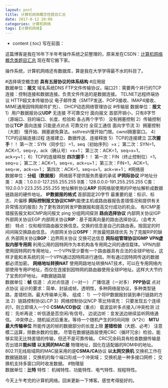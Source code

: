 ```yaml
---
layout: post
title: 计算机网络概念性题目汇总
date: 2017-8-12 20:00
categories: 计算机网络
tags: [计算机网络]
---
```


* content
{:toc} 
写在前面：

这篇博客是我在16年下半年考操作系统之前整理的，原来发在CSDN：[计算机网络概念类题目汇总](http://blog.csdn.net/qq_27687701/article/details/53449278) 现在帮它搬下家。

操作系统，计算机网络还有数据库，算是我在大学学得最不水的科目了。

#选择填空概念题
**具有五层协议的体系结构**
#应用层       
数据单位：**报文**
域名系统DNS
FTP文件传输协议，端口21：需要两个并行的TCP连接：控制连接和数据连接。负责文件传送的是数据连接。
TELNET远程终端协议
HTTP超文本传输协议
电子邮件类（SMTP发送、POP3接收、IMAP4接收、MIME通用因特网邮件扩充）、
DHCP动态网络管理协议
#传输层
数据单位：**报文**
1）用户数据报协议**UDP**
无连接
不可靠交付
面向报文
首部开销小，只有8字节（源端口、目的端口、长度、检验和 各占两个字节）
没有拥塞控制
2）传输控制协议**TCP**
面向连接
只能是点对点
可靠交付
全双工通信
面向字节流
3）拥塞控制（大题）
慢开始、拥塞避免算法。ssthresh慢开始门限。cwnd拥塞窗口。
4）TCP的运输连接过程
连接建立、数据传送、连接释放
5）TCP的连接建立
**三次握手**！！
第一次：SYN（同步位）=1，seq（初始序列）=x；
第二次：SYN=1，ACK=1，seq=y，ack（确认号）=x+1；
第三次：ACK=1，seq=x+1，ack=y+1；
6）TCP的连接释放
**四次握手**！！
第一次：FIN（终止控制位）=1，seq=u；
第二次：ACK=1，seq=v，ack=u+1；
第三次：FIN=1，ACK=1，seq=w，ack=u+1；
第四次：ACK=1，seq=u+1，ack=w+1；
#网络层		 
数据单位：**分组（数据报）**
网络层不提供服务质量的承诺
**IP网际协议**
IP地址分类：
A类：1.0.0.0-127.255.255.255
B类：128.0.0.0-191.255.255.255
C类：192.0.0.1-223.255.255.255
地址解析协议**ARP**
将网络层使用的IP地址解析成数据链路层的硬件地址。
**IP数据报的格式**
首部固定20字节
最重要的是：标识、标志、片偏移
**网际控制报文协议ICMP**(能使主机或路由器报告差错情况和提供有关异常情况的报告)
为了更有效的转发IP数据报和提高交付成功的机会。
有ICMP差错报告报文和ICMP询问报文
ping 分组网间探测
**路由选择协议**
内部网关协议IGP
外部网关协议EGP
内部网关协议**RIP**：基于距离向量的路由选择协议。（会考大题）
特点：仅和相邻路由器交换信息。交换的信息是自己的路由表。按固定的时间间隔交换路由信息。
内部网关协议**OSPF**：开放最短路径优先
为了克服RIP的缺点
外部网关协议**BGP**：边界网关协议
交换可达信息
**网际组管理协议IGMP**
**VPN虚拟内部专用网**
利用公用的因特网作为本机构各专用网之间的通信载体。VPN内部使用因特网的专用地址，一个VPN至少要有一个路由器具有合法的全球IP地址，这样才能和本系统的另一个VPN通过因特网进行通信。所有通过因特网传送的数据都必须加密。
**网络地址转换NAT**
使用网路地址转换NAT技术，可以在专用网络内部使用专用IP地址，而仅在连接到因特网的路由器使用全球IP地址。这样大大节约了宝贵的IP地址。
#数据链路层  
数据单位：**帧**
信道：
点对点信道（一对一）
广播信道（一对多）
**PPP协议**
点对点协议
设计的要求：简单、封装成帧，透明性，多种网络层协议，多种类型链路，差错检测。最大传输单元等。
组成：
1）一个将IP数据报封装到串行链路的方法
2）链路控制协议LCP
3）网络控制协议NCP
零比特填充：
只要发现五个连续的1，则立即填入一个0
**CSMA/CD协议**（重点）
载波监听多点接入/冲突检测
过程：
先听再说：听信道是否空闲/有信号。
边说边听：变发送边继续监听网络通信。
冲突停止，随机延迟后重发。等待一个随机产生的时间间隙（k*2τ）
**MTU最大传输单位**
所能传送的帧的数据部分的长度上限
**差错检验**（大题、必考）
注意模二运算，除数余数的位数。
尽管在数据链路层使用CRC（循环冗余）检验，能够实现无比特差错的传输，但还不是可靠传输。
CRC冗余码具有检查数据传输是否出错并**能纠错**
**以太网的MAC层**
物理地址，固化在适配器的ROM中的地址。
802.11无线局域网的MAC层采用的是**CSMA/CA**协议
**以太网交换机**
交换机工作在数据链路层；
交换机的每个端口形成一个冲突域；
交换机是一种多接口网桥；
交换机支持多窗口同时收发数据。
#物理层		 
数据单位：**比特**
特性：
机械特性、功能特性、电气特性、规程特性。

今天上午考完的计算机网络。回来更新一下博客。感觉考得挺好的。